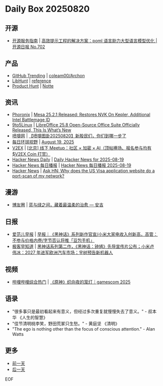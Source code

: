 # Daily Box 20250820

## 开源
- [开源服务指南](https://osguider.com/blog/) | [高效提示工程的解决方案：poml 语言助力大型语言模型优化 | 开源日报 No.702](https://osguider.com/blog/post/daily/daily-702/)

## 产品
- [GitHub Trending](https://github.com/trending?since=daily) | [coleam00/Archon](https://github.com/coleam00/Archon)
- [LibHunt](https://www.libhunt.com/) | [reference](https://www.libhunt.com/r/rust-lang/reference)
- [Product Hunt](https://www.producthunt.com) | [Notte](https://www.producthunt.com/products/notte)

## 资讯
- [Phoronix](https://www.phoronix.com/) | [Mesa 25.2.1 Released: Restores NVK On Kepler, Additional Intel Battlemage ID](https://www.phoronix.com/news/Mesa-25.2.1-Released)
- [9to5Linux](https://9to5linux.com/) | [LibreOffice 25.8 Open-Source Office Suite Officially Released, This Is What&#8217;s New](https://9to5linux.com/libreoffice-25-8-open-source-office-suite-officially-released-this-is-whats-new)
- [喷嚏网](http://www.dapenti.com/blog/blog.asp?subjectid=70&name=xilei) | [【喷嚏图卦20250820】新股民们，你们到哪一步了](http://www.dapenti.com/blog/more.asp?name=xilei&id=187799)
- [每日环球视野](https://idai.ly/) | [August 19, 2025](http://m.idai.ly/se/a193iG?1755561600)
- [V2EX](https://www.v2ex.com/) | [[北京] 线下 Meetup：社区 × 加密 × AI（顶帖捧场、报名参与均有 $V2EX Coin 打赏）](https://www.v2ex.com/t/1153737)
- [Hacker News Daily](https://www.daemonology.net/hn-daily/) | [Daily Hacker News for 2025-08-19](https://www.daemonology.net/hn-daily/2025-08-19.html)
- [Hacker News 每日播报](https://hacker-news.agi.li/) | [Hacker News 每日播报 2025-08-19](https://hacker-news.agi.li/post/2025-08-19)
- [Hacker News](https://news.ycombinator.com/front) | [Ask HN: Why does the US Visa application website do a port-scan of my network?](https://news.ycombinator.com/item?id=44959073)

## 漫游
- [博友圈](https://www.boyouquan.com/home) | [蓝与绿之间，藏着最温柔的治愈 — 安吉](https://www.boyouquan.com/go?from=feed&link=https%3A%2F%2Fveryjack.com%2Flife%2Fanji%2F)

## 日报
- [爱范儿早报](https://www.ifanr.com/category/ifanrnews) | [早报｜《黑神话》系列新作官宣/小米大家电收入创新高，高管：不参与价格内卷/字节否认将推「豆包手机」](https://www.ifanr.com/1634662)
- [极客早知道](https://www.geekpark.net/column/74) | [黑神话系列第二作，《黑神话：钟馗》先导宣传片公布；小米卢伟冰：2027 年进军欧洲汽车市场；宇树预告新机器人](https://www.geekpark.net/news/352864)

## 视频
- [哔哩哔哩综合热门](https://www.bilibili.com/v/popular/all/) | [《原神》织向夜的笼灯｜gamescom 2025](https://b23.tv/BV1Fse3zvEPv)

## 语录
- "很多事只是最初看起来有意义，但经过多次重复就慢慢失去了意义。" - 叔本华 《人生的智慧》
- "佳节清明桃李笑，野田荒冢只生愁。" - 黄庭坚 《清明》
- "The ego is nothing other than the focus of conscious attention." - Alan Watts

## 更多
- [前一天](daily-box-20250819.md)
- [后一天](daily-box-20250821.md)

EOF